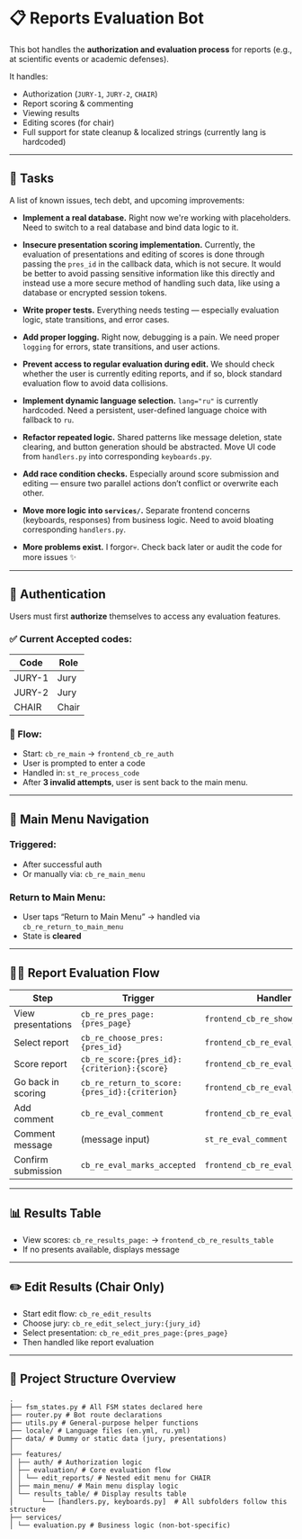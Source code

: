 # 📋 Reports Evaluation Bot

This bot handles the **authorization and evaluation process** for reports (e.g., at scientific events or academic defenses).

It handles:
- Authorization (`JURY-1`, `JURY-2`, `CHAIR`)
- Report scoring & commenting
- Viewing results
- Editing scores (for chair)
- Full support for state cleanup & localized strings (currently lang is hardcoded)

---

## 🎯 Tasks

A list of known issues, tech debt, and upcoming improvements:

- **Implement a real database.**
  Right now we're working with placeholders. Need to switch to a real database and bind data logic to it.

- **Insecure presentation scoring implementation.**
  Currently, the evaluation of presentations and editing of scores is done through passing the `pres_id` in the callback data, which is not secure.
  It would be better to avoid passing sensitive information like this directly and instead use a more secure method of handling such data, like using a database or encrypted session tokens.

- **Write proper tests.**
  Everything needs testing — especially evaluation logic, state transitions, and error cases.

- **Add proper logging.**
  Right now, debugging is a pain. We need proper `logging` for errors, state transitions, and user actions.

- **Prevent access to regular evaluation during edit.**
  We should check whether the user is currently editing reports, and if so, block standard evaluation flow to avoid data collisions.

- **Implement dynamic language selection.**
  `lang="ru"` is currently hardcoded. Need a persistent, user-defined language choice with fallback to `ru`.

- **Refactor repeated logic.**
  Shared patterns like message deletion, state clearing, and button generation should be abstracted. Move UI code from `handlers.py` into corresponding `keyboards.py`.

- **Add race condition checks.**
  Especially around score submission and editing — ensure two parallel actions don’t conflict or overwrite each other.

- **Move more logic into `services/`.**
  Separate frontend concerns (keyboards, responses) from business logic. Need to avoid bloating corresponding `handlers.py`.

- **More problems exist.**
  I forgor💀. Check back later or audit the code for more issues ✨

---

## 🚪 Authentication

Users must first **authorize** themselves to access any evaluation features.

### ✅ Current Accepted codes:

| Code     | Role   |
|----------|--------|
| JURY-1   | Jury   |
| JURY-2   | Jury   |
| CHAIR    | Chair  |

### 🔄 Flow:
- Start: `cb_re_main` → `frontend_cb_re_auth`
- User is prompted to enter a code
- Handled in: `st_re_process_code`
- After **3 invalid attempts**, user is sent back to the main menu.

---

## 🧭 Main Menu Navigation

### Triggered:
- After successful auth
- Or manually via: `cb_re_main_menu`

### Return to Main Menu:
- User taps “Return to Main Menu” → handled via `cb_re_return_to_main_menu`
- State is **cleared**

---

## 🧑‍⚖️ Report Evaluation Flow

| Step                | Trigger                                       | Handler Function                          |
|---------------------|-----------------------------------------------|--------------------------------------------|
| View presentations  | `cb_re_pres_page:{pres_page}`                 | `frontend_cb_re_show_presentations`        |
| Select report       | `cb_re_choose_pres:{pres_id}`                 | `frontend_cb_re_eval_choose_presentation`  |
| Score report        | `cb_re_score:{pres_id}:{criterion}:{score}`   | `frontend_cb_re_eval_handle_score`         |
| Go back in scoring  | `cb_re_return_to_score:{pres_id}:{criterion}` | `frontend_cb_re_eval_return_to_score`      |
| Add comment         | `cb_re_eval_comment`                          | `frontend_cb_re_eval_comment`              |
| Comment message     | (message input)                               | `st_re_eval_comment`                       |
| Confirm submission  | `cb_re_eval_marks_accepted`                   | `frontend_cb_re_eval_marks_accepted`    |

---

## 📊 Results Table

- View scores: `cb_re_results_page:` → `frontend_cb_re_results_table`
- If no presents available, displays message

---

## ✏️ Edit Results (Chair Only)

- Start edit flow: `cb_re_edit_results`
- Choose jury: `cb_re_edit_select_jury:{jury_id}`
- Select presentation: `cb_re_edit_pres_page:{pres_page}`
- Then handled like report evaluation

---

## 📁 Project Structure Overview
```
.
├── fsm_states.py # All FSM states declared here
├── router.py # Bot route declarations
├── utils.py # General-purpose helper functions
├── locale/ # Language files (en.yml, ru.yml)
├── data/ # Dummy or static data (jury, presentations)
│
├── features/
│ ├── auth/ # Authorization logic
│ ├── evaluation/ # Core evaluation flow
│ │ └── edit_reports/ # Nested edit menu for CHAIR
│ ├── main_menu/ # Main menu display logic
│ └── results_table/ # Display results table
│       └── [handlers.py, keyboards.py]  # All subfolders follow this structure
├── services/
│ └── evaluation.py # Business logic (non-bot-specific)
```
